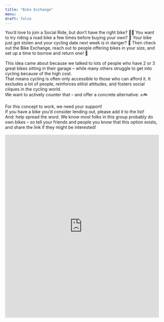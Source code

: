 ```yaml
---
title: "Bike Exchange"
menu:
draft: false
---
```


You’d love to join a Social Ride, but don’t have the right bike? 🚴‍♀ You want to try riding a road bike a few times before buying your own? 💸 Your bike just got stolen and your cycling date next week is in danger? 😬 Then check out the Bike Exchange, reach out to people offering bikes in your size, and set up a time to borrow and return one! 🌟  
<div style="margin-top: 1.0rem;"></div>

This idea came about because we talked to lots of people who have 2 or 3 great bikes sitting in their garage – while many others struggle to get into cycling because of the high cost.  
That means cycling is often only accessible to those who can afford it. It excludes a lot of people, reinforces elitist attitudes, and fosters social cliques in the cycling world.  
We want to actively counter that – and offer a concrete alternative. ✊🚲  
<div style="margin-top: 1.0rem;"></div>

For this concept to work, we need your support!  
If you have a bike you’d consider lending out, please add it to the list!  
And: help spread the word. We know most folks in this group probably do own bikes – so tell your friends and people you know that this option exists, and share the link if they might be interested!  
<div style="margin-top: 1.0rem;"></div>

<iframe 
  src="https://docs.google.com/spreadsheets/d/1QQBcI4yxgtT6W4JAkXqAVdSAooptgNudF8e-3MGQxls/edit?usp=drivesdk" 
  width="100%" 
  height="600" 
  frameborder="0">
</iframe>
